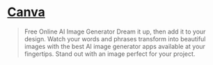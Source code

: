# [Canva](https://www.canva.com/ai-image-generator/)
> Free Online AI Image Generator
> Dream it up, then add it to your design. Watch your words and phrases transform into beautiful images with the best AI image generator apps available at your fingertips. Stand out with an image perfect for your project.
